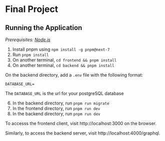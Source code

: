 # Final Project

## Running the Application

_Prerequisites: [Node.js](https://nodejs.org/en/)_

1. Install pnpm using `npm install -g pnpm@next-7`
2. Run `pnpm install`
3. On another terminal, `cd frontend && pnpm install`
4. On another terminal, `cd backend && pnpm install`

On the backend directory, add a `.env` file with the following format:

```
DATABASE_URL=
```

The `DATABASE_URL` is the url for your postgreSQL database

6. In the backend directory, run `pnpm run migrate`
7. In the frontend directory, run `pnpm run dev`
8. In the backend directory, run `pnpm run dev`

To accesss the frontend client, visit http://localhost:3000 on the browser.

Similarly, to access the backend server, visit http://localhost:4000/graphql.
